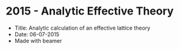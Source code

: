 # 2015 - Analytic Effective Theory

* Title: Analytic calculation of an effective lattice theory
* Date: 06-07-2015
* Made with beamer
